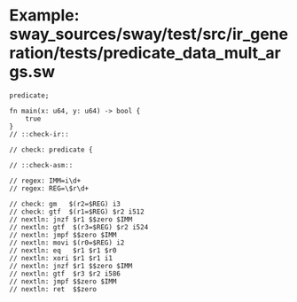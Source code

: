 # Example: sway_sources/sway/test/src/ir_generation/tests/predicate_data_mult_args.sw

```sway
predicate;

fn main(x: u64, y: u64) -> bool {
    true
}
// ::check-ir::

// check: predicate {

// ::check-asm::

// regex: IMM=i\d+
// regex: REG=\$r\d+

// check: gm   $(r2=$REG) i3
// check: gtf  $(r1=$REG) $r2 i512
// nextln: jnzf $r1 $$zero $IMM
// nextln: gtf  $(r3=$REG) $r2 i524
// nextln: jmpf $$zero $IMM
// nextln: movi $(r0=$REG) i2
// nextln: eq   $r1 $r1 $r0
// nextln: xori $r1 $r1 i1
// nextln: jnzf $r1 $$zero $IMM
// nextln: gtf  $r3 $r2 i586
// nextln: jmpf $$zero $IMM
// nextln: ret  $$zero

```
